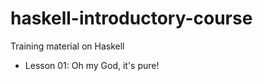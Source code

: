 haskell-introductory-course
===========================

Training material on Haskell

* Lesson 01: Oh my God, it's pure!
